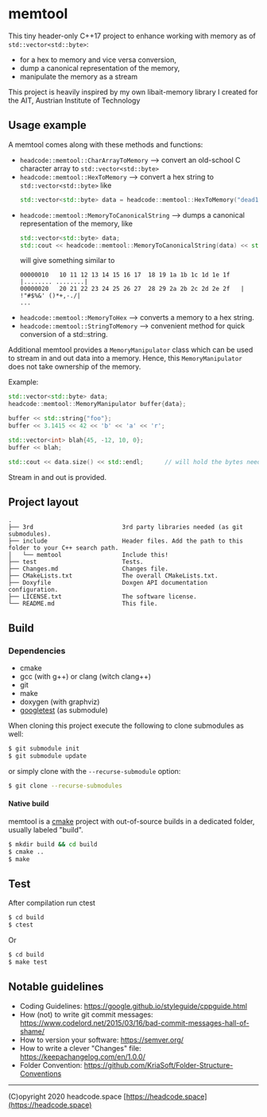 # memtool

This tiny header-only C++17 project to enhance working with memory as of `std::vector<std::byte>`: 

* for a hex to memory and vice versa conversion,
* dump a canonical representation of the memory,
* manipulate the memory as a stream

This project is heavily inspired by my own libait-memory library I created for the 
AIT, Austrian Institute of Technology


## Usage example

A memtool comes along with these methods and functions:

* `headcode::memtool::CharArrayToMemory` --> convert an old-school C character array to `std::vector<std::byte>`
* `headcode::memtool::HexToMemory` --> convert a hex string to `std::vector<std::byte>` like
    ```c++
    std::vector<std::byte> data = headcode::memtool::HexToMemory("dead1337");
    ```
* `headcode::memtool::MemoryToCanonicalString` --> dumps a canonical representation of the memory, like
    ```c++
    std::vector<std::byte> data;
    std::cout << headcode::memtool::MemoryToCanonicalString(data) << std::endl;
    ```
    will give something similar to
    ```
    00000010   10 11 12 13 14 15 16 17  18 19 1a 1b 1c 1d 1e 1f   |........ ........|
    00000020   20 21 22 23 24 25 26 27  28 29 2a 2b 2c 2d 2e 2f   | !"#$%&' ()*+,-./|
    ...
    ```
* `headcode::memtool::MemoryToHex` --> converts a memory to a hex string.
* `headcode::memtool::StringToMemory` --> convenient method for quick conversion of a std::string.

Additional memtool provides a `MemoryManipulator` class which can be used to
stream in and out data into a memory. Hence, this `MemoryManipulator` does not take
ownership of the memory.

Example:
```c++
std::vector<std::byte> data;
headcode::memtool::MemoryManipulator buffer{data};

buffer << std::string{"foo"};
buffer << 3.1415 << 42 << 'b' << 'a' << 'r';

std::vector<int> blah{45, -12, 10, 0};
buffer << blah;

std::cout << data.size() << std::endl;      // will hold the bytes needed fot the above data streamed
```

Stream in and out is provided.


## Project layout

```
.
├── 3rd                         3rd party libraries needed (as git submodules).
├── include                     Header files. Add the path to this folder to your C++ search path.
│   └── memtool                 Include this!
├── test                        Tests.
├── Changes.md                  Changes file.
├── CMakeLists.txt              The overall CMakeLists.txt.
├── Doxyfile                    Doxgen API documentation configuration.
├── LICENSE.txt                 The software license.
└── README.md                   This file.
```

## Build

### Dependencies

- cmake
- gcc (with g++) or clang (witch clang++)
- git
- make
- doxygen (with graphviz)
- [googletest](https://github.com/google/googletest) (as submodule)

When cloning this project execute the following to clone submodules as well:

```bash
$ git submodule init
$ git submodule update
```

or simply clone with the `--recurse-submodule` option:
```bash
$ git clone --recurse-submodules
```

#### Native build

memtool is a [cmake](https://cmake.org) project with out-of-source builds in
a dedicated folder, usually labeled "build".

```bash
$ mkdir build && cd build
$ cmake ..
$ make
```

## Test

After compilation run ctest
```bash
$ cd build
$ ctest
```
Or
```bash
$ cd build
$ make test
```

## Notable guidelines

* Coding Guidelines: https://google.github.io/styleguide/cppguide.html
* How (not) to write git commit messages: https://www.codelord.net/2015/03/16/bad-commit-messages-hall-of-shame/
* How to version your software: https://semver.org/
* How to write a clever "Changes" file: https://keepachangelog.com/en/1.0.0/
* Folder Convention: https://github.com/KriaSoft/Folder-Structure-Conventions

---

(C)opyright 2020 headcode.space
[https://headcode.space](https://headcode.space)

